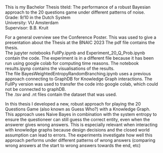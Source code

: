 This is my Bachelor Thesis titeld: The performance of a robust Bayesian approach to the 20 questions game under different patterns of noise. <br>
Grade: 9/10 in the Dutch System <br>
University: VU Amsterdam<br>
Supervisor: B.B. Kruit<br>

For a general overview see the Conference Poster. This was used to give a presentation about the Thesis at the BNAIC 2023
The pdf file contains the thesis. <br>
The jupyter notebooks FullPy.ipynb and Experiment_20_Q_Prob.ipynb contain the code. The experiment is in a different file because it has been run using google colab for computing time reasons. The notebook results.ipynp contains the visualisations of the results.<br>
The file BayesWeightedEntropyRandomBranching.ipynb uses a previous approach connecting to GraphDB for Knowledge Graph interactions. The FullPy version was used to transfer the code into google colab, which could not be connected to graphDB. <br> 
The .tsv and .nt files contain the dataset that was used. <br>

In this thesis I developed a new, robust approach for playing the 20 Questions Game (also known as Guess Who?) with a Knowledge Graph.
This approach uses Naive Bayes in combination with the system entropy to ensure the questioneer can still guess the correct entity, even when the answerer gives wrong answers.
This is especially relevant when interacting with knowledge graphs because design decisions and the closed world assumption can lead to errors. 
The experiments investigate how well this approach performs under different patterns of wrong answers (comparing wrong answers at the start to wrong answers towards the end, etc) 
